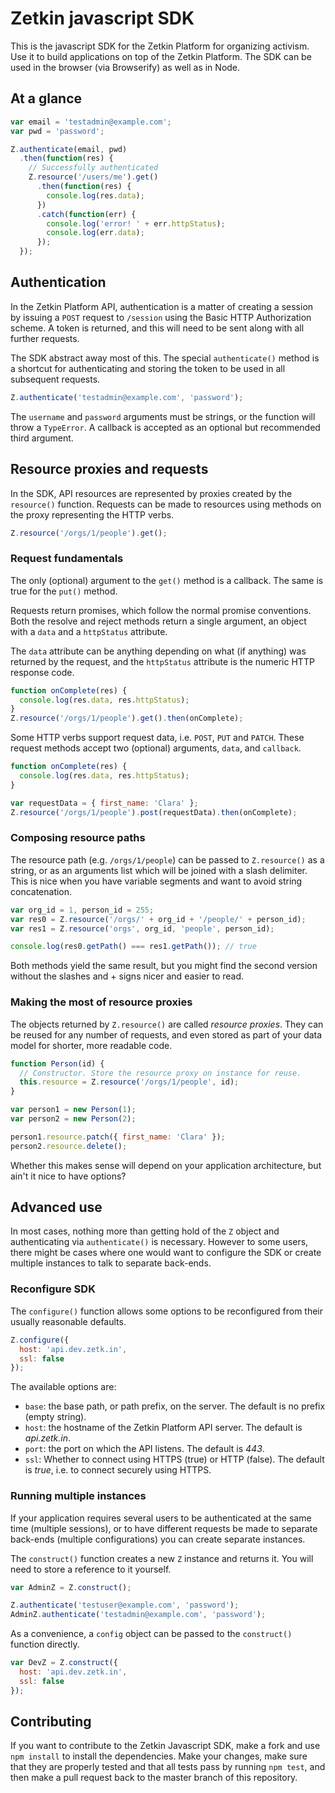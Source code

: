 # Zetkin javascript SDK
This is the javascript SDK for the Zetkin Platform for organizing activism. Use
it to build applications on top of the Zetkin Platform. The SDK can be used in the browser (via Browserify) as well as in Node.

## At a glance
```javascript
var email = 'testadmin@example.com';
var pwd = 'password';

Z.authenticate(email, pwd)
  .then(function(res) {
    // Successfully authenticated
    Z.resource('/users/me').get()
      .then(function(res) {
        console.log(res.data);
      })
      .catch(function(err) {
        console.log('error! ' + err.httpStatus);
        console.log(err.data);
      });
  });
```

## Authentication
In the Zetkin Platform API, authentication is a matter of creating a session by issuing a `POST` request to `/session` using the Basic HTTP Authorization scheme. A token is returned, and this will need to be sent along with all further requests.

The SDK abstract away most of this. The special `authenticate()` method is a shortcut for authenticating and storing the token to be used in all subsequent requests.

```javascript
Z.authenticate('testadmin@example.com', 'password');
```

The `username` and `password` arguments must be strings, or the function will throw a `TypeError`. A callback is accepted as an optional but recommended third argument.

## Resource proxies and requests
In the SDK, API resources are represented by proxies created by the `resource()` function. Requests can be made to resources using methods on the proxy representing the HTTP verbs.

```javascript
Z.resource('/orgs/1/people').get();
```

### Request fundamentals
The only (optional) argument to the `get()` method is a callback. The same is true for the `put()` method.

Requests return promises, which follow the normal promise conventions. Both the resolve and reject methods return a single argument, an object with a `data` and a `httpStatus` attribute.

The `data` attribute can be anything depending on what (if anything) was returned by the request, and the `httpStatus` attribute is the numeric HTTP response code.

```javascript
function onComplete(res) {
  console.log(res.data, res.httpStatus);
}
Z.resource('/orgs/1/people').get().then(onComplete);
```

Some HTTP verbs support request data, i.e. `POST`, `PUT` and `PATCH`. These request methods accept two (optional) arguments, `data`, and `callback`.

```javascript
function onComplete(res) {
  console.log(res.data, res.httpStatus);
}

var requestData = { first_name: 'Clara' };
Z.resource('/orgs/1/people').post(requestData).then(onComplete);
```

### Composing resource paths
The resource path (e.g. `/orgs/1/people`) can be passed to `Z.resource()` as a string, or as an arguments list which will be joined with a slash delimiter. This is nice when you have variable segments and want to avoid string concatenation.

```javascript
var org_id = 1, person_id = 255;
var res0 = Z.resource('/orgs/' + org_id + '/people/' + person_id);
var res1 = Z.resource('orgs', org_id, 'people', person_id);

console.log(res0.getPath() === res1.getPath()); // true
```

Both methods yield the same result, but you might find the second version without the slashes and + signs nicer and easier to read.

### Making the most of resource proxies
The objects returned by `Z.resource()` are called _resource proxies_. They can be reused for any number of requests, and even stored as part of your data model for shorter, more readable code.

```javascript
function Person(id) {
  // Constructor. Store the resource proxy on instance for reuse.
  this.resource = Z.resource('/orgs/1/people', id);
}

var person1 = new Person(1);
var person2 = new Person(2);

person1.resource.patch({ first_name: 'Clara' });
person2.resource.delete();
```

Whether this makes sense will depend on your application architecture, but ain't it nice to have options?

## Advanced use
In most cases, nothing more than getting hold of the `Z` object and authenticating via `authenticate()` is necessary. However to some users, there might be cases where one would want to configure the SDK or create multiple instances to talk to separate back-ends.

### Reconfigure SDK
The `configure()` function allows some options to be reconfigured from their usually reasonable defaults.

```javascript
Z.configure({
  host: 'api.dev.zetk.in',
  ssl: false
});
```
The available options are:
* `base`: the base path, or path prefix, on the server. The default is no prefix (empty string).
* `host`: the hostname of the Zetkin Platform API server. The default is _api.zetk.in_.
* `port`: the port on which the API listens. The default is _443_.
* `ssl`: Whether to connect using HTTPS (true) or HTTP (false). The default is _true_, i.e. to connect securely using HTTPS.

### Running multiple instances
If your application requires several users to be authenticated at the same time (multiple sessions), or to have different requests be made to separate back-ends (multiple configurations) you can create separate instances.

The `construct()` function creates a new `Z` instance and returns it. You will need to store a reference to it yourself.

```javascript
var AdminZ = Z.construct();

Z.authenticate('testuser@example.com', 'password');
AdminZ.authenticate('testadmin@example.com', 'password');
```

As a convenience, a `config` object can be passed to the `construct()` function directly.

```javascript
var DevZ = Z.construct({
  host: 'api.dev.zetk.in',
  ssl: false
});
```

## Contributing
If you want to contribute to the Zetkin Javascript SDK, make a fork and use `npm install` to install the dependencies. Make your changes, make sure that they are properly tested and that all tests pass by running `npm test`, and then make a pull request back to the master branch of this repository.
